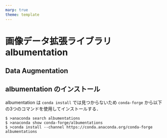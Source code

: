 ```yaml
---
marp: true
theme: template
---
```


# 画像データ拡張ライブラリ albumentation

## Data Augmentation


## albumentation のインストール

albumentation は `conda install` では見つからないため `conda-forge` から以下の3つのコマンドを使用してインストールする．

```
$ >anaconda search albumentations
$ >anaconda show conda-forge/albumentations
$ >conda install --channel https://conda.anaconda.org/conda-forge albumentations
```

